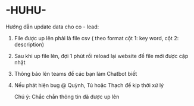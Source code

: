 # -HUHU- 
Hướng dẫn update data cho co - lead:
1. File được up lên phải là file csv ( theo format cột 1: key word, cột 2: description)
2. Sau khi up file lên, đợi 1 phút rồi reload lại website để file mới được cập nhật
3. Thông báo lên teams để các bạn làm Chatbot biết
4. Nếu phát hiện bug @ Quỳnh, Tú hoặc Thạch để kịp thời xử lý

   Chú ý: Chắc chắn thông tin đã được up lên
   
